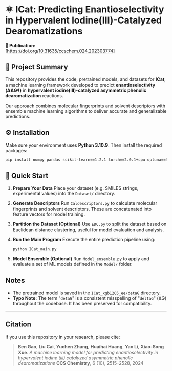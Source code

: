 # ⚛️ ICat: Predicting Enantioselectivity in Hypervalent Iodine(III)-Catalyzed Dearomatizations

**📄 Publication:**  
 [https://doi.org/10.31635/ccschem.024.202303774]

## 🌟 Project Summary

This repository provides the code, pretrained models, and datasets for **ICat**, a machine learning framework developed to predict **enantioselectivity (ΔΔG‡)** in **hypervalent iodine(III)-catalyzed asymmetric phenolic dearomatization** reactions.

Our approach combines molecular fingerprints and solvent descriptors with ensemble machine learning algorithms to deliver accurate and generalizable predictions.

## ⚙️ Installation

Make sure your environment uses **Python 3.10.9**. Then install the required packages:

```bash
pip install numpy pandas scikit-learn==1.2.1 torch==2.0.1+cpu optuna==3.3.0
````

## 🚀 Quick Start

1. **Prepare Your Data**
   Place your dataset (e.g. SMILES strings, experimental values) into the `Dataset/` directory.

2. **Generate Descriptors**
   Run `Caldescriptors.py` to calculate molecular fingerprints and solvent descriptors. These are concatenated into feature vectors for model training.

3. **Partition the Dataset (Optional)**
   Use `EDC.py` to split the dataset based on Euclidean distance clustering, useful for model evaluation and analysis.

4. **Run the Main Program**
   Execute the entire prediction pipeline using:

   ```bash
   python ICat_main.py
   ```

5. **Model Ensemble (Optional)**
   Run `Model_ensemble.py` to apply and evaluate a set of ML models defined in the `Model/` folder.

## Notes

* The pretrained model is saved in the `ICat_xgb1205_ee/detaG` directory.
* **Typo Note:** The term "`detaG`" is a consistent misspelling of "`deltaG`" (ΔG) throughout the codebase. It has been preserved for compatibility.

---

## Citation

If you use this repository in your research, please cite:

> **Ben Gao**, **Liu Cai**, **Yuchen Zhang**, **Huaihai Huang**, **Yao Li**, **Xiao-Song Xue**.
> *A machine learning model for predicting enantioselectivity in hypervalent iodine (iii) catalyzed asymmetric phenolic dearomatizations*
> **CCS Chemistry**, 6 (10), 2515–2528, 2024












